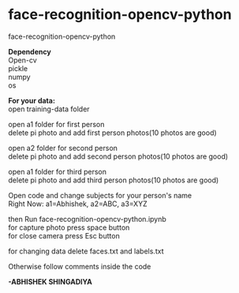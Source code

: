 # face-recognition-opencv-python
face-recognition-opencv-python

<B>Dependency</B></br>
Open-cv</br>
pickle</br>
numpy</br>
os</br>

<B>For your data:</B><br>
open training-data folder

open a1 folder for first person</br>
delete pi photo and add first person photos(10 photos are good)

open a2 folder for second person</br>
delete pi photo and add second person photos(10 photos are good)

open a1 folder for third person</br>
delete pi photo and add third person photos(10 photos are good)

Open code and change subjects for your person's name</br>
Right Now:  a1=Abhishek, a2=ABC, a3=XYZ 

then Run face-recognition-opencv-python.ipynb<br>
for capture photo press space button<br>
for close camera press Esc button<br>

for changing data delete faces.txt and labels.txt<br>

Otherwise follow comments inside the code

<B>-ABHISHEK SHINGADIYA</B>
